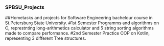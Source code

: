 ### SPBSU_Projects
##Hometasks and projects for Software Engineering bachelour course in St.Petersburg State University.
#1st Semester
Programms and algorithms on C, represtnting long-arithmetics calculator and 5 string sorting algorithms made to compare performance.
#2nd Semester
Practice OOP on Kotlin, representing 3 different Tree structures.
